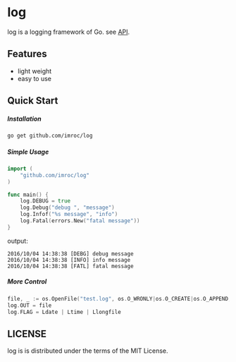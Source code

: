 log
==============
log is a logging framework of Go. see [API](https://godoc.org/github.com/imroc/log).

## Features
 * light weight
 * easy to use

## Quick Start

##### Installation
``` sh
go get github.com/imroc/log
```
##### Simple Usage
``` go
import (
	"github.com/imroc/log"
)

func main() {
	log.DEBUG = true
	log.Debug("debug ", "message")
	log.Infof("%s message", "info")
	log.Fatal(errors.New("fatal message"))
}
```
output:
``` 
2016/10/04 14:38:38 [DEBG] debug message
2016/10/04 14:38:38 [INFO] info message
2016/10/04 14:38:38 [FATL] fatal message
```
##### More Control
``` go
file, _ := os.OpenFile("test.log", os.O_WRONLY|os.O_CREATE|os.O_APPEND, 0666)
log.OUT = file
log.FLAG = Ldate | Ltime | Llongfile
```
## LICENSE
log is is distributed under the terms of the MIT License.
